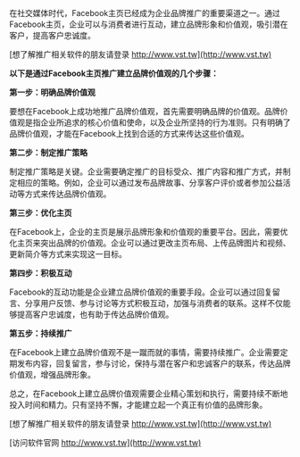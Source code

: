 在社交媒体时代，Facebook主页已经成为企业品牌推广的重要渠道之一。通过Facebook主页，企业可以与消费者进行互动，建立品牌形象和价值观，吸引潜在客户，提高客户忠诚度。

[想了解推广相关软件的朋友请登录 http://www.vst.tw](http://www.vst.tw)

**以下是通过Facebook主页推广建立品牌价值观的几个步骤：**

**第一步：明确品牌价值观**

要想在Facebook上成功地推广品牌价值观，首先需要明确品牌的价值观。品牌价值观是指企业所追求的核心价值和使命，以及企业所坚持的行为准则。只有明确了品牌价值观，才能在Facebook上找到合适的方式来传达这些价值观。

**第二步：制定推广策略**

制定推广策略是关键。企业需要确定推广的目标受众、推广内容和推广方式，并制定相应的策略。例如，企业可以通过发布品牌故事、分享客户评价或者参加公益活动等方式来传达品牌价值观。

**第三步：优化主页**

在Facebook上，企业的主页是展示品牌形象和价值观的重要平台。因此，需要优化主页来突出品牌的价值观。企业可以通过更改主页布局、上传品牌图片和视频、更新简介等方式来实现这一目标。

**第四步：积极互动**

Facebook的互动功能是企业建立品牌价值观的重要手段。企业可以通过回复留言、分享用户反馈、参与讨论等方式积极互动，加强与消费者的联系。这样不仅能够提高客户忠诚度，也有助于传达品牌价值观。

**第五步：持续推广**

在Facebook上建立品牌价值观不是一蹴而就的事情，需要持续推广。企业需要定期发布内容，回复留言，参与讨论，保持与潜在客户和忠诚客户的联系，传达品牌价值观，增强品牌形象。

总之，在Facebook上建立品牌价值观需要企业精心策划和执行，需要持续不断地投入时间和精力。只有坚持不懈，才能建立起一个真正有价值的品牌形象。

[想了解推广相关软件的朋友请登录 http://www.vst.tw](http://www.vst.tw)


[访问软件官网 http://www.vst.tw](http://www.vst.tw)
